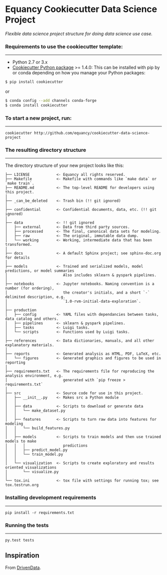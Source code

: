 # Equancy Cookiecutter Data Science Project

_Flexible data science project structure for doing data science use case._


### Requirements to use the cookiecutter template:
-----------
 - Python 2.7 or 3.x
 - [Cookiecutter Python package](http://cookiecutter.readthedocs.org/en/latest/installation.html) >= 1.4.0: This can be installed with pip by or conda depending on how you manage your Python packages:

``` bash
$ pip install cookiecutter
```

or

``` bash
$ conda config --add channels conda-forge
$ conda install cookiecutter
```


### To start a new project, run:
------------

    cookiecutter http://github.com/equancy/cookiecutter-data-science-project


### The resulting directory structure
------------

The directory structure of your new project looks like this:

```
├── LICENSE            <- Equancy all rights reserved.
├── Makefile           <- Makefile with commands like `make data` or `make train`.
├── README.md          <- The top-level README for developers using this project.
│
├── _can_be_deleted    <- Trash bin (!! git ignored)
│
├── confidential       <- Confidential documents, data, etc. (!! git ignored)
│
├── data               <- !! git ignored
│   ├── external       <- Data from third party sources.
│   ├── processed      <- The final, canonical data sets for modeling.
│   ├── raw            <- The original, immutable data dump.
│   └── working        <- Working, intermediate data that has been transformed.
│
├── docs               <- A default Sphinx project; see sphinx-doc.org for details
│
├── models             <- Trained and serialized models, model predictions, or model summaries
│                         Also includes sklearn & pyspark pipelines.
│
├── notebooks          <- Jupyter notebooks. Naming convention is a number (for ordering),
│                         the creator's initials, and a short `-` delimited description, e.g.
│                         `1.0-rvm-initial-data-exploration`.
│
├── production
│   ├── config         <- YAML files with dependancies between tasks, data catalog and others.
│   ├── pipelines      <- sklearn & pyspark pipelines.
│   ├── tasks          <- Luigi tasks.
│   └── scripts        <- Functions used by Luigi tasks.
│
├── references         <- Data dictionaries, manuals, and all other explanatory materials.
│
├── reports            <- Generated analysis as HTML, PDF, LaTeX, etc.
│   └── figures        <- Generated graphics and figures to be used in reporting
│
├── requirements.txt   <- The requirements file for reproducing the analysis environment, e.g.
│                         generated with `pip freeze > requirements.txt`
│
├── src                <- Source code for use in this project.
│   ├── __init__.py    <- Makes src a Python module
│   │
│   ├── data           <- Scripts to download or generate data
│   │   └── make_dataset.py
│   │
│   ├── features       <- Scripts to turn raw data into features for modeling
│   │   └── build_features.py
│   │
│   ├── models         <- Scripts to train models and then use trained models to make
│   │   │                 predictions
│   │   ├── predict_model.py
│   │   └── train_model.py
│   │
│   └── visualization  <- Scripts to create exploratory and results oriented visualizations
│       └── visualize.py
│
└── tox.ini            <- tox file with settings for running tox; see tox.testrun.org
```

### Installing development requirements
------------

    pip install -r requirements.txt

### Running the tests
------------

    py.test tests

## Inspiration

From [DrivenData](https://drivendata.github.io/cookiecutter-data-science).
